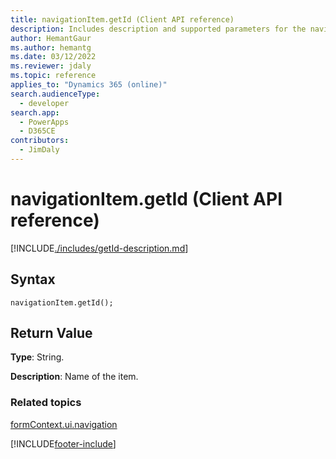 ```yaml
---
title: navigationItem.getId (Client API reference)
description: Includes description and supported parameters for the navigationItem.getId method.
author: HemantGaur
ms.author: hemantg
ms.date: 03/12/2022
ms.reviewer: jdaly
ms.topic: reference
applies_to: "Dynamics 365 (online)"
search.audienceType: 
  - developer
search.app: 
  - PowerApps
  - D365CE
contributors:
  - JimDaly
---
```

# navigationItem.getId (Client API reference)



[!INCLUDE[./includes/getId-description.md](./includes/getId-description.md)]

## Syntax

`navigationItem.getId();`

## Return Value

**Type**: String.

**Description**: Name of the item.

### Related topics

[formContext.ui.navigation](../formContext-ui-navigation.md)





[!INCLUDE[footer-include](../../../../../includes/footer-banner.md)]